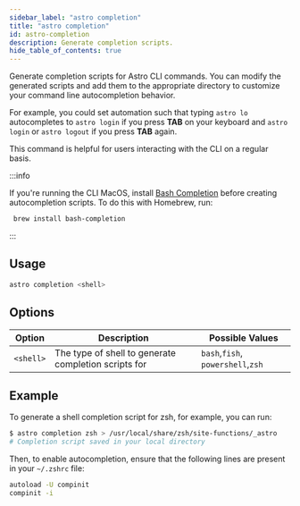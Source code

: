 ```yaml
---
sidebar_label: "astro completion"
title: "astro completion"
id: astro-completion
description: Generate completion scripts. 
hide_table_of_contents: true
---
```


Generate completion scripts for Astro CLI commands. You can modify the generated scripts and add them to the appropriate directory to customize your command line autocompletion behavior.

For example, you could set automation such that typing `astro lo` autocompletes to `astro login` if you press **TAB** on your keyboard and `astro login` or `astro logout` if you press **TAB** again.

This command is helpful for users interacting with the CLI on a regular basis.

:::info

If you're running the CLI MacOS, install [Bash Completion](https://github.com/scop/bash-completion) before creating autocompletion scripts. To do this with Homebrew, run:

```sh
 brew install bash-completion
```

:::

## Usage

```sh
astro completion <shell>
```

## Options

| Option  | Description                                          | Possible Values                   |
| ------- | ---------------------------------------------------- | --------------------------------- |
| `<shell>` | The type of shell to generate completion scripts for | `bash`,`fish`, `powershell`,`zsh` |

## Example

To generate a shell completion script for zsh, for example, you can run:

```sh
$ astro completion zsh > /usr/local/share/zsh/site-functions/_astro
# Completion script saved in your local directory
```

Then, to enable autocompletion, ensure that the following lines are present in your `~/.zshrc` file:

```sh
autoload -U compinit
compinit -i
```
